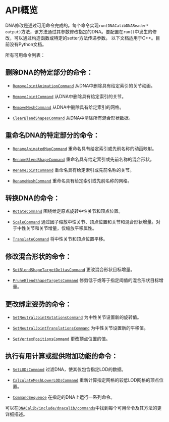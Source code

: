 # API概览
DNA修改是通过可用命令完成的。每个命令实现`run(DNACalibDNAReader* output)`方法，该方法通过其参数修改指定的DNA。要配置在`run()`中发生的修改，可以通过构造函数或特定的setter方法传递参数。
以下文档适用于C++。目前没有Python文档。

所有可用命令列表：

## 删除DNA的特定部分的命令：

- [`RemoveJointAnimationCommand`](/dnacalib/DNACalib/include/dnacalib/commands/RemoveJointAnimationCommand.h) 从DNA中删除具有给定索引的关节动画。

- [`RemoveJointCommand`](/dnacalib/DNACalib/include/dnacalib/commands/RemoveJointCommand.h) 从DNA中删除具有给定索引的关节。

- [`RemoveMeshCommand`](/dnacalib/DNACalib/include/dnacalib/commands/RemoveMeshCommand.h) 从DNA中删除具有给定索引的网格。

- [`ClearBlendShapesCommand`](/dnacalib/DNACalib/include/dnacalib/commands/ClearBlendShapesCommand.h) 从DNA中清除所有混合形状数据。

## 重命名DNA的特定部分的命令：

- [`RenameAnimatedMapCommand`](/dnacalib/DNACalib/include/dnacalib/commands/RenameAnimatedMapCommand.h) 重命名具有给定索引或先前名称的动画映射。

- [`RenameBlendShapeCommand`](/dnacalib/DNACalib/include/dnacalib/commands/RenameBlendShapeCommand.h) 重命名具有给定索引或先前名称的混合形状。

- [`RenameJointCommand`](/dnacalib/DNACalib/include/dnacalib/commands/RenameJointCommand.h) 重命名具有给定索引或先前名称的关节。

- [`RenameMeshCommand`](/dnacalib/DNACalib/include/dnacalib/commands/RenameMeshCommand.h) 重命名具有给定索引或先前名称的网格。

## 转换DNA的命令：

- [`RotateCommand`](/dnacalib/DNACalib/include/dnacalib/commands/RotateCommand.h) 围绕给定原点旋转中性关节和顶点位置。

- [`ScaleCommand`](/dnacalib/DNACalib/include/dnacalib/commands/ScaleCommand.h) 通过因子缩放中性关节、顶点位置和关节和混合形状增量。对于中性关节和关节增量，仅缩放平移属性。

- [`TranslateCommand`](/dnacalib/DNACalib/include/dnacalib/commands/TranslateCommand.h) 将中性关节和顶点位置平移。

## 修改混合形状的命令：

- [`SetBlendShapeTargetDeltasCommand`](/dnacalib/DNACalib/include/dnacalib/commands/SetBlendShapeTargetDeltasCommand.h) 更改混合形状目标增量。

- [`PruneBlendShapeTargetsCommand`](/dnacalib/DNACalib/include/dnacalib/commands/PruneBlendShapeTargetsCommand.h) 修剪低于或等于指定阈值的混合形状目标增量。

## 更改绑定姿势的命令：

- [`SetNeutralJointRotationsCommand`](/dnacalib/DNACalib/include/dnacalib/commands/SetNeutralJointRotationsCommand.h) 为中性关节设置新的旋转值。

- [`SetNeutralJointTranslationsCommand`](/dnacalib/DNACalib/include/dnacalib/commands/SetNeutralJointTranslationsCommand.h) 为中性关节设置新的平移值。

- [`SetVertexPositionsCommand`](/dnacalib/DNACalib/include/dnacalib/commands/SetVertexPositionsCommand.h) 更改顶点位置的值。

## 执行有用计算或提供附加功能的命令：

- [`SetLODsCommand`](/dnacalib/DNACalib/include/dnacalib/commands/SetLODsCommand.h) 过滤DNA，使其仅包含指定LOD的数据。

- [`CalculateMeshLowerLODsCommand`](/dnacalib/DNACalib/include/dnacalib/commands/CalculateMeshLowerLODsCommand.h) 重新计算指定网格的较低LOD网格的顶点位置。

- [`CommandSequence`](/dnacalib/DNACalib/include/dnacalib/commands/CommandSequence.h) 在指定的DNA上运行一系列命令。


可以在[`DNACalib/include/dnacalib/commands`](/dnacalib/DNACalib/include/dnacalib/commands)中找到每个可用命令及其方法的更详细描述。
